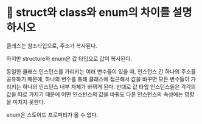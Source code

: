 #  🐥 struct와 class와 enum의 차이를 설명하시오



클래스는 참조타입으로, 주소가 복사된다.

하지만 structure와 enum은 값 타입으로 값이 복사된다.



동일한 클래스 인스턴스를 가리키는 여러 변수들이 있을 때, 인스턴스 간 하나의 주소를 공유하기 때문에, 하나의 변수를 통해 클래스에 접근해서 값을 바꾸면 모든 변수들이 가리키는 하나의 인스턴스 내부 자체가 바뀌게 된다. 반대로 값 타입 인스턴스들은 각각의 값을 따로 가지기 때문에 어떤 인스턴스의 값을 바꿔도 다른 인스턴스의 속성에는 영향을 미치지 못한다.


enum은 스토어드 프로퍼티가 올 수 없다.
